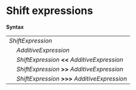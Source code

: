 # Shift expressions

**Syntax**

<table>
    <tr>
        <td colspan="2"><i>ShiftExpression</i></td>
    </tr>
    <tr>
        <td>&nbsp;</td><td><i>AdditiveExpression</i></td>
    </tr>
    <tr>
        <td>&nbsp;</td><td><i>ShiftExpression</i> <b>&lt;&lt;</b> <i>AdditiveExpression</i></td>
    </tr>
    <tr>
        <td>&nbsp;</td><td><i>ShiftExpression</i> <b>&gt;&gt;</b> <i>AdditiveExpression</i></td>
    </tr>
    <tr>
        <td>&nbsp;</td><td><i>ShiftExpression</i> <b>&gt;&gt;&gt;</b> <i>AdditiveExpression</i></td>
    </tr>
</table>